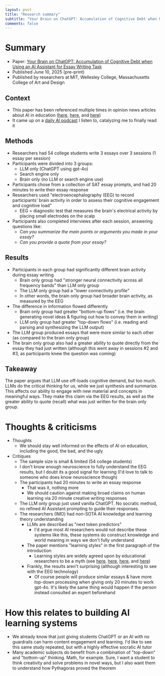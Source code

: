 ```yaml
---
layout: post
title: "Research summary"
subtitle: "Your Brain on ChatGPT: Accumulation of Cognitive Debt when Using an AI Assistant for Essay Writing Task"
comments: false
---
```


# Summary

- Paper: [Your Brain on ChatGPT: Accumulation of Cognitive Debt when Using an AI Assistant for Essay Writing Task](https://www.media.mit.edu/publications/your-brain-on-chatgpt/)
- Published June 10, 2025 (pre-print)
- Published by researchers at MIT, Wellesley College, Massachusetts College of Art and Design

## Context

- This paper has been referenced multiple times in opinion news articles about AI in education ([here](https://time.com/7295195/ai-chatgpt-google-learning-school/),  [here](https://www.nytimes.com/2025/07/03/opinion/aritificial-intelligence-education.html), and [here](https://www.nytimes.com/2025/07/18/opinion/ai-chatgpt-school.html))
- It came up on a [daily AI podcast](https://open.spotify.com/episode/4ZHxqcy4YqmISQmoqaFVLJ?si=c317e6bd651a4003) I listen to, catalyzing me to finally read it

## Methods

- Researchers had 54 college students write 3 essays over 3 sessions (1 essay per session)
- Participants were divided into 3 groups:
  - LLM only (ChatGPT using gpt-4o)
  - Search engine only
  - Brain only (no LLM or search engine use)
- Participants chose from a collection of SAT essay prompts, and had 20 minutes to write their essay response
- Researchers used "electroencephalography (EEG) to record participants' brain activity in order to assess their cognitive engagement and cognitive load"
  - EEG = diagnostic test that measures the brain's electrical activity by placing small electrodes on the scalp
- Participants also completed interviews after each session, answering questions like:
  - *Can you summarize the main points or arguments you made in your essay?*
  - *Can you provide a quote from your essay?*
  
## Results

- Participants in each group had significantly different brain activity during essay writing
  - Brain only group had "stronger neural connectivity across all frequency bands" than LLM only group
  - The LLM only group had a "lower connectivity profile"
  - In other words, the brain only group had broader brain activity, as measured by the EEG
- The difference in information flowed differently
  - Brain only group had greater "bottom-up flows" (i.e. the brain generating novel ideas & figuring out how to convey them in writing)
  - LLM only group had greater "top-down flows" (i.e. reading and parsing and synthesizing the LLM output)
- The LLM group produced essays that were more similar to each other (as compared to the brain only group)
- The brain only group also had a greater ability to quote directly from the essay they had just written (although this went away in sessions #2 and #3, as participants knew the question was coming)

## Takeaway

The paper argues that LLM use off-loads cognitive demand, but too much.  LLMs do the critical thinking for us, while we just synthesis and summarize.  This affects our ability to engage with new material and concepts in meaningful ways.  They make this claim via the EEG results, as well as the greater ability to quote (recall) what was just written for the brain only group.

# Thoughts & criticisms

- Thoughts
  - We should stay well informed on the effects of AI on education, including the good, the bad, and the ugly
- Critiques
  - The sample size is small & limited (54 college students)
  - I don't know enough neuroscience to fully understand the EEG results, but I doubt its a good signal for learning (I'd love to talk to someone who does know neuroscience though)
  - The participants had 20 minutes to write an essay response
    - That was it, nothing more
    - We should caution against making broad claims on human learning via 20 minute creative writing responses
  - The LLM only group just used vanilla ChatGPT.  No socratic method, no refined AI Assistant prompting to guide their responses.
  - The researchers (IMO) had non-SOTA AI knowledge and learning theory understanding
    - LLMs are described as "next token predictors"
      - I'd argue most AI researchers would not describe these systems like this, these systems do construct knowledge and world meaning in ways we don't fully understand
    - The paper mentions "learning styles" in the first paragraph of the introduction
      - Learning styles are widely agreed upon by educational researchers to be a myth (see [here](https://en.wikipedia.org/wiki/Learning_styles#Criticism), [here](https://fee.org/articles/learning-styles-don-t-actually-exist-studies-show/?gad_source=1&gad_campaignid=21607921915&gbraid=0AAAAADkIVmc-Xa2545ARjWZiX1AkEA3Dl&gclid=Cj0KCQjwwZDFBhCpARIsAB95qO2vQyEL0Hu43kGOOeAhYZy97IVbvEYV22HjyVUeKy16N9-Yx4ssVYMaAjmsEALw_wcB), [here](https://www.educationnext.org/stubborn-myth-learning-styles-state-teacher-license-prep-materials-debunked-theory/), and [here](https://onlineteaching.umich.edu/articles/the-myth-of-learning-styles/)) 
    - Frankly, the results aren't surprising (although interesting to see with the EEG technology)
      - Of course people will produce similar essays & have more top-down processing when giving only 20 minutes to work gpt-4o.  It's likely the same thing would happen if the person instead consulted an expert beforehand

# How this relates to building AI learning systems

- We already know that just giving students ChatGPT or an AI with no guardrails can harm content engagement and learning.   I'd like to see this same study repeated, but with a highly effective socratic AI tutor
- Many academic subjects do benefit from a combination of "top-down" and "bottom-up" thinking.  Math, for example.  Sure, I want a student to think creativity and solve problems in novel ways, but I also want them to understand how Pythagoras proved the theorem
